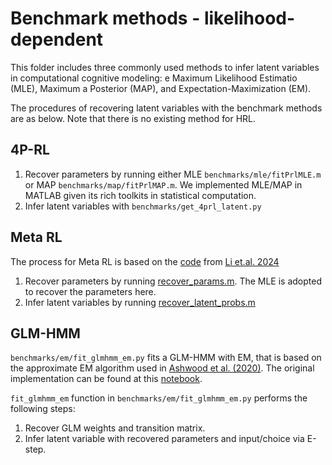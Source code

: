 # Benchmark methods - likelihood-dependent
This folder includes three commonly used methods to infer latent variables in computational cognitive modeling: e Maximum Likelihood Estimatio (MLE), Maximum a Posterior (MAP), and Expectation-Maximization (EM).

The procedures of recovering latent variables with the benchmark methods are as below. Note that there is no existing method for HRL.

## 4P-RL
1. Recover parameters by running either MLE `benchmarks/mle/fitPrlMLE.m` or MAP `benchmarks/map/fitPrlMAP.m`. We implemented MLE/MAP in MATLAB given its rich toolkits in statistical computation. 
2. Infer latent variables with `benchmarks/get_4prl_latent.py`

## Meta RL
The process for Meta RL is based on the [code](https://github.com/jl3676/dynamic_noise_estimation/tree/main/Dynamic_Foraging/code) from [Li et.al. 2024](https://doi.org/10.1016/j.jmp.2024.102842)
1. Recover parameters by running [recover_params.m](https://github.com/jl3676/dynamic_noise_estimation/blob/main/Dynamic_Foraging/code/recover_params.m). The MLE is adopted to recover the parameters here.
2. Infer latent variables by running [recover_latent_probs.m](https://github.com/jl3676/dynamic_noise_estimation/blob/main/Dynamic_Foraging/code/recover_latent_probs.m)

## GLM-HMM
`benchmarks/em/fit_glmhmm_em.py` fits a GLM-HMM with EM, that is based on the approximate EM algorithm used in [Ashwood et al. (2020)](https://www.biorxiv.org/content/10.1101/2020.10.19.346353v1.full.pdf). The original implementation can be found at this [notebook](https://github.com/lindermanlab/ssm/blob/master/notebooks/2b-Input-Driven-Observations-(GLM-HMM).ipynb).

`fit_glmhmm_em` function in `benchmarks/em/fit_glmhmm_em.py` performs the following steps:
1. Recover GLM weights and transition matrix. 
2. Infer latent variable with recovered parameters and input/choice via E-step.